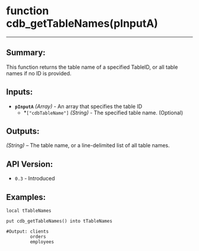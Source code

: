 # function cdb_getTableNames(pInputA)
---
## Summary:
This function returns the table name of a specified TableID, or all table names if no ID is provided.

## Inputs:
* **`pInputA`** *(Array)* - An array that specifies the table ID
	* *`["cdbTableName"]` *(String)* - The specified table name. (Optional)
	
## Outputs:
*(String)* – The table name, or a line-delimited list of all table names.

## API Version:
* `0.3` - Introduced

## Examples:
```
local tTableNames
     
put cdb_getTableNames() into tTableNames

#Output: clients
		 orders
		 employees
```

